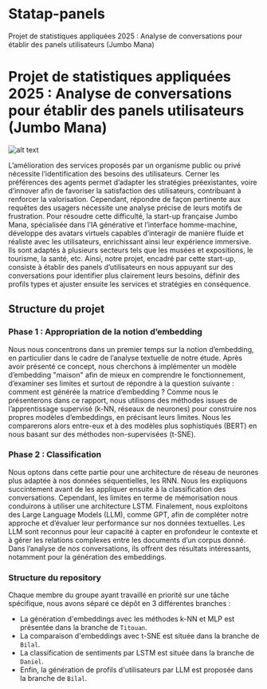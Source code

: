 # Statap-panels
Projet de statistiques appliquées 2025 : Analyse de conversations pour établir des panels utilisateurs (Jumbo Mana)

# Projet de statistiques appliquées 2025 : Analyse de conversations pour établir des panels utilisateurs (Jumbo Mana)

![alt text](https://www.lejournaldesentreprises.com/sites/lejournaldesentreprises.com/files/styles/landscape_web_lg_2x/public/2025-04/Jumbo-Mana-vient-de-dployer-Lisa-son-nouvel-ava-374440.jpeg?h=74596f6a&itok=QwtmNfXl.png)

L’amélioration des services proposés par un organisme public ou privé nécessite l’identification des besoins des utilisateurs. Cerner les préférences des agents permet d’adapter les stratégies préexistantes, voire d’innover afin de favoriser la satisfaction des utilisateurs, contribuant à renforcer la valorisation. Cependant, répondre de façon pertinente aux requêtes des usagers nécessite une analyse précise de leurs motifs de frustration.
Pour résoudre cette difficulté, la start-up française Jumbo Mana, spécialisée dans l’IA générative et l’interface homme-machine, développe des avatars virtuels capables d’interagir de manière fluide et réaliste avec les utilisateurs, enrichissant ainsi leur expérience immersive. Ils sont adaptés à plusieurs secteurs tels que les musées et expositions, le tourisme, la santé, etc.
Ainsi, notre projet, encadré par cette start-up, consiste à établir des panels d’utilisateurs en nous appuyant sur des conversations pour identifier plus clairement leurs besoins, définir des profils types et ajuster ensuite les services et stratégies en conséquence.

## Structure du projet
### Phase 1 : Appropriation de la notion d’embedding
Nous nous concentrons dans un premier temps sur la notion d’embedding, en particulier dans le cadre de l’analyse textuelle de notre étude. Après avoir présenté ce concept, nous cherchons à implémenter un modèle d’embedding "maison" afin de mieux en comprendre le fonctionnement, d’examiner ses limites et surtout de répondre à la question suivante : comment est générée la matrice d’embedding ?
Comme nous le présenterons dans ce rapport, nous utilisons des méthodes issues de l’apprentissage supervisé (k-NN, réseaux de neurones) pour construire nos propres modèles d’embeddings, en précisant leurs limites. Nous les comparerons alors entre-eux et à des modèles plus sophistiqués (BERT) en nous basant sur des méthodes non-supervisées (t-SNE).


### Phase 2 : Classification
Nous optons dans cette partie pour une architecture de réseau de neurones plus adaptée à nos données séquentielles, les RNN. Nous les expliquons succintement avant de les appliquer ensuite à la classification des conversations. Cependant, les limites en terme de mémorisation nous conduirons à utiliser une architecture LSTM. Finalement, nous exploitons des Large Language Models (LLM), comme GPT, afin de compléter notre approche et d’évaluer leur performance sur nos données textuelles. Les LLM sont reconnus pour leur capacité à capter en profondeur le contexte et à gérer les relations complexes entre les documents d’un corpus donné. Dans l’analyse de nos conversations, ils offrent des résultats intéressants, notamment pour la génération des embeddings.

### Structure du repository
Chaque membre du groupe ayant travaillé en priorité sur une tâche spécifique, nous avons séparé ce dépôt en 3 différentes branches :
- La génération d'embeddings avec les méthodes k-NN et MLP est présentée dans la branche de `Titouan`.
- La comparaison d'embeddings avec t-SNE est située dans la branche de `Bilal`.
- La classification de sentiments par LSTM est située dans la branche de `Daniel`.
- Enfin, la génération de profils d'utilisateurs par LLM est proposée dans la branche de `Bilal`.  



